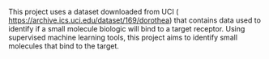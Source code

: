 This project uses a dataset downloaded from UCI ( https://archive.ics.uci.edu/dataset/169/dorothea) that contains data used to identify if a small molecule biologic will bind to a target receptor. 
Using supervised machine learning tools, this project aims to identify small molecules that bind to the target.
